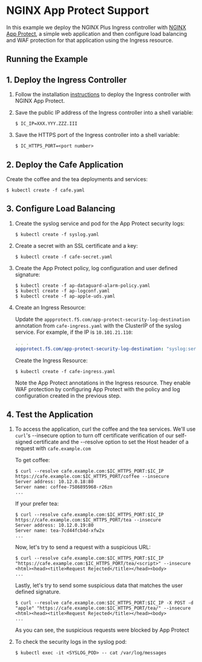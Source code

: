 # NGINX App Protect Support

In this example we deploy the NGINX Plus Ingress controller with [NGINX App Protect](https://www.nginx.com/products/nginx-app-protect/), a simple web application and then configure load balancing and WAF protection for that application using the Ingress resource.

## Running the Example

## 1. Deploy the Ingress Controller

1. Follow the installation [instructions](../../docs/installation.md) to deploy the Ingress controller with NGINX App Protect.

2. Save the public IP address of the Ingress controller into a shell variable:
    ```
    $ IC_IP=XXX.YYY.ZZZ.III
    ```
3. Save the HTTPS port of the Ingress controller into a shell variable:
    ```
    $ IC_HTTPS_PORT=<port number>
    ```

## 2. Deploy the Cafe Application

Create the coffee and the tea deployments and services:
```
$ kubectl create -f cafe.yaml
```

## 3. Configure Load Balancing
1. Create the syslog service and pod for the App Protect security logs:
    ```
    $ kubectl create -f syslog.yaml
    ```
2. Create a secret with an SSL certificate and a key:
    ```
    $ kubectl create -f cafe-secret.yaml
    ```
3. Create the App Protect policy, log configuration and user defined signature:
    ```
    $ kubectl create -f ap-dataguard-alarm-policy.yaml
    $ kubectl create -f ap-logconf.yaml
    $ kubectl create -f ap-apple-uds.yaml
    ```
4. Create an Ingress Resource:

    Update the `appprotect.f5.com/app-protect-security-log-destination` annotation from `cafe-ingress.yaml` with the ClusterIP of the syslog service. For example, if the IP is `10.101.21.110`:
    ```yaml
    . . .
    appprotect.f5.com/app-protect-security-log-destination: "syslog:server=10.101.21.110:514"
    ```
    Create the Ingress Resource:
    ```
    $ kubectl create -f cafe-ingress.yaml
    ```
    Note the App Protect annotations in the Ingress resource. They enable WAF protection by configuring App Protect with the policy and log configuration created in the previous step.

## 4. Test the Application

1. To access the application, curl the coffee and the tea services. We'll use `curl`'s --insecure option to turn off certificate verification of our self-signed
certificate and the --resolve option to set the Host header of a request with `cafe.example.com`
    
    To get coffee:
    ```
    $ curl --resolve cafe.example.com:$IC_HTTPS_PORT:$IC_IP https://cafe.example.com:$IC_HTTPS_PORT/coffee --insecure
    Server address: 10.12.0.18:80
    Server name: coffee-7586895968-r26zn
    ...
    ```
    If your prefer tea:
    ```
    $ curl --resolve cafe.example.com:$IC_HTTPS_PORT:$IC_IP https://cafe.example.com:$IC_HTTPS_PORT/tea --insecure
    Server address: 10.12.0.19:80
    Server name: tea-7cd44fcb4d-xfw2x
    ...
    ```
    Now, let's try to send a request with a suspicious URL:
    ```
    $ curl --resolve cafe.example.com:$IC_HTTPS_PORT:$IC_IP "https://cafe.example.com:$IC_HTTPS_PORT/tea/<script>" --insecure
    <html><head><title>Request Rejected</title></head><body>
    ...
    ```
    Lastly, let's try to send some suspicious data that matches the user defined signature.
    ```
    $ curl --resolve cafe.example.com:$IC_HTTPS_PORT:$IC_IP -X POST -d "apple" "https://cafe.example.com:$IC_HTTPS_PORT/tea/" --insecure
    <html><head><title>Request Rejected</title></head><body>
    ...
    ```
    As you can see, the suspicious requests were blocked by App Protect
    
1. To check the security logs in the syslog pod:
    ```
    $ kubectl exec -it <SYSLOG_POD> -- cat /var/log/messages
    ```
